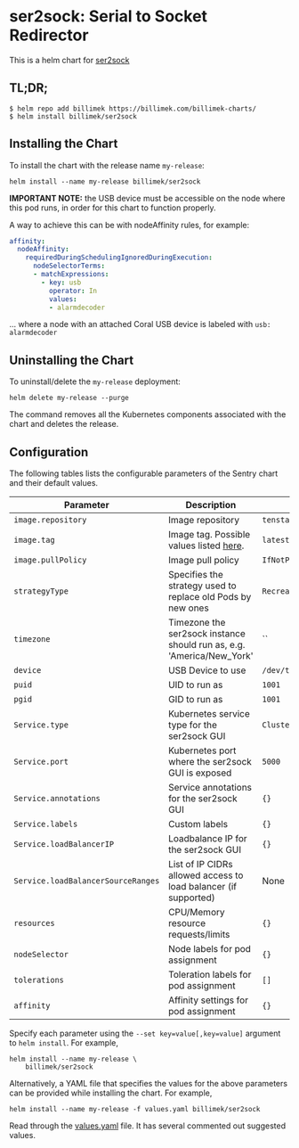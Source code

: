 # ser2sock: Serial to Socket Redirector

This is a helm chart for [ser2sock](https://github.com/nutechsoftware/ser2sock)

## TL;DR;

```shell
$ helm repo add billimek https://billimek.com/billimek-charts/
$ helm install billimek/ser2sock
```

## Installing the Chart

To install the chart with the release name `my-release`:

```console
helm install --name my-release billimek/ser2sock
```

**IMPORTANT NOTE:** the USB device must be accessible on the node where this pod runs, in order for this chart to function properly.

A way to achieve this can be with nodeAffinity rules, for example:

```yaml
affinity:
  nodeAffinity:
    requiredDuringSchedulingIgnoredDuringExecution:
      nodeSelectorTerms:
      - matchExpressions:
        - key: usb
          operator: In
          values:
          - alarmdecoder
```

... where a node with an attached Coral USB device is labeled with `usb: alarmdecoder`

## Uninstalling the Chart

To uninstall/delete the `my-release` deployment:

```console
helm delete my-release --purge
```

The command removes all the Kubernetes components associated with the chart and deletes the release.

## Configuration

The following tables lists the configurable parameters of the Sentry chart and their default values.

| Parameter                  | Description                         | Default                                                 |
|----------------------------|-------------------------------------|---------------------------------------------------------|
| `image.repository`         | Image repository | `tenstartups/ser2sock` |
| `image.tag`                | Image tag. Possible values listed [here](https://hub.docker.com/r/tenstartups/ser2sock/tags).| `latest`|
| `image.pullPolicy`         | Image pull policy | `IfNotPresent` |
| `strategyType`             | Specifies the strategy used to replace old Pods by new ones | `Recreate` |
| `timezone`                 | Timezone the ser2sock instance should run as, e.g. 'America/New_York' | `` |
| `device`             | USB Device to use | `/dev/ttyUSB0` |
| `puid`             | UID to run as | `1001` |
| `pgid`             | GID to run as | `1001` |
| `Service.type`          | Kubernetes service type for the ser2sock GUI | `ClusterIP` |
| `Service.port`          | Kubernetes port where the ser2sock GUI is exposed| `5000` |
| `Service.annotations`   | Service annotations for the ser2sock GUI | `{}` |
| `Service.labels`        | Custom labels | `{}` |
| `Service.loadBalancerIP` | Loadbalance IP for the ser2sock GUI | `{}` |
| `Service.loadBalancerSourceRanges` | List of IP CIDRs allowed access to load balancer (if supported)      | None
| `resources`                | CPU/Memory resource requests/limits | `{}` |
| `nodeSelector`             | Node labels for pod assignment | `{}` |
| `tolerations`              | Toleration labels for pod assignment | `[]` |
| `affinity`                 | Affinity settings for pod assignment | `{}` |

Specify each parameter using the `--set key=value[,key=value]` argument to `helm install`. For example,

```console
helm install --name my-release \
    billimek/ser2sock
```

Alternatively, a YAML file that specifies the values for the above parameters can be provided while installing the chart. For example,

```console
helm install --name my-release -f values.yaml billimek/ser2sock
```

Read through the [values.yaml](https://github.com/billimek/billimek-charts/blob/master/ser2sock/values.yaml) file. It has several commented out suggested values.
